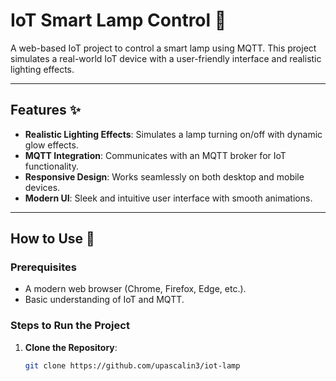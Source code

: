 # IoT Smart Lamp Control 🌟

A web-based IoT project to control a smart lamp using MQTT. This project simulates a real-world IoT device with a user-friendly interface and realistic lighting effects.

---

## Features ✨
- **Realistic Lighting Effects**: Simulates a lamp turning on/off with dynamic glow effects.
- **MQTT Integration**: Communicates with an MQTT broker for IoT functionality.
- **Responsive Design**: Works seamlessly on both desktop and mobile devices.
- **Modern UI**: Sleek and intuitive user interface with smooth animations.

---

## How to Use 🚀

### Prerequisites
- A modern web browser (Chrome, Firefox, Edge, etc.).
- Basic understanding of IoT and MQTT.

### Steps to Run the Project
1. **Clone the Repository**:
   ```bash
   git clone https://github.com/upascalin3/iot-lamp
